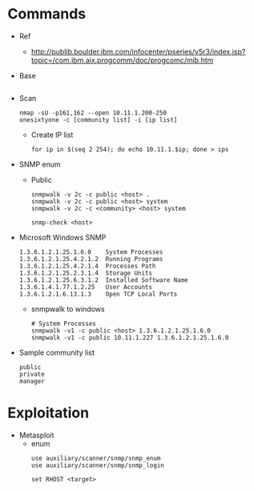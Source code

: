 # Commands
  - Ref
    - http://publib.boulder.ibm.com/infocenter/pseries/v5r3/index.jsp?topic=/com.ibm.aix.progcomm/doc/progcomc/mib.htm
  - Base
    ~~~
    ~~~

  - Scan
    ~~~
    nmap -sU -p161,162 --open 10.11.1.200-250
    onesixtyone -c [community list] -i [ip list]
    ~~~
    
    - Create IP list
      ~~~
      for ip in $(seq 2 254); do echo 10.11.1.$ip; done > ips
      ~~~

  - SNMP enum
    - Public
      ~~~
      snmpwalk -v 2c -c public <host> .
      snmpwalk -v 2c -c public <host> system
      snmpwalk -v 2c -c <community> <host> system
      
      snmp-check <host>
      ~~~

  - Microsoft Windows SNMP
    ~~~
    1.3.6.1.2.1.25.1.6.0    System Processes
    1.3.6.1.2.1.25.4.2.1.2  Running Programs
    1.3.6.1.2.1.25.4.2.1.4  Processes Path
    1.3.6.1.2.1.25.2.3.1.4  Storage Units
    1.3.6.1.2.1.25.6.3.1.2  Installed Software Name
    1.3.6.1.4.1.77.1.2.25   User Accounts
    1.3.6.1.2.1.6.13.1.3    Open TCP Local Ports
    ~~~

    - snmpwalk to windows
      ~~~
      # System Processes
      snmpwalk -v1 -c public <host> 1.3.6.1.2.1.25.1.6.0
      snmpwalk -v1 -c public 10.11.1.227 1.3.6.1.2.1.25.1.6.0
      
      ~~~


  - Sample community list
    ~~~
    public
    private
    manager
    ~~~

# Exploitation
  - Metasploit
    - enum
      ~~~
      use auxiliary/scanner/snmp/snmp_enum
      use auxiliary/scanner/snmp/snmp_login

      set RHOST <target>      
      ~~~

